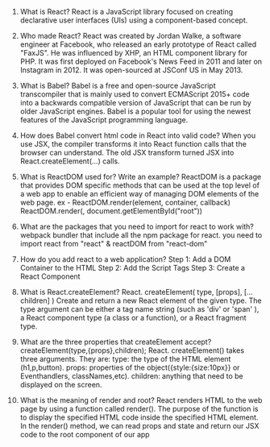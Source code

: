 1. What is React?
 React is a JavaScript library focused on creating declarative user interfaces (UIs) using a component-based concept.

2. Who made React?
React was created by Jordan Walke, a software engineer at Facebook, who released an early prototype of React called "FaxJS". He was influenced by XHP, an HTML component library for PHP. It was first deployed on Facebook's News Feed in 2011 and later on Instagram in 2012. It was open-sourced at JSConf US in May 2013.

3. What is Babel?
Babel is a free and open-source JavaScript transcompiler that is mainly used to convert ECMAScript 2015+ code into a backwards compatible version of JavaScript that can be run by older JavaScript engines. Babel is a popular tool for using the newest features of the JavaScript programming language.

4. How does Babel convert html code in React into valid code?
When you use JSX, the compiler transforms it into React function calls that the browser can understand. The old JSX transform turned JSX into React.createElement(...) calls.

5. What is ReactDOM used for? Write an example?
ReactDOM is a package that provides DOM specific methods that can be used at the top level of a web app to enable an efficient way of managing DOM elements of the web page.
ex - ReactDOM.render(element, container, callback)
ReactDOM.render(<App/>, document.getElementById("root"))

6. What are the packages that you need to import for react to work with?
webpack bundler that include all the npm package for react.
you need to import react from "react" & reactDOM from "react-dom"

7. How do you add react to a web application?
Step 1: Add a DOM Container to the HTML
Step 2: Add the Script Tags
Step 3: Create a React Component

8. What is React.createElement?
React. createElement( type, [props], [... children] ) Create and return a new React element of the given type. The type argument can be either a tag name string (such as 'div' or 'span' ), a React component type (a class or a function), or a React fragment type.

9. What are the three properties that createElement accept?
createElement(type,{props},children); React. createElement() takes three arguments.
They are:
type: the type of the HTML element (h1,p,button).
props: properties of the object({style:{size:10px}} or Eventhandlers, classNames,etc).
children: anything that need to be displayed on the screen.

10. What is the meaning of render and root?
React renders HTML to the web page by using a function called render(). The purpose of the function is to display the specified HTML code inside the specified HTML element. In the render() method, we can read props and state and return our JSX code to the root component of our app

